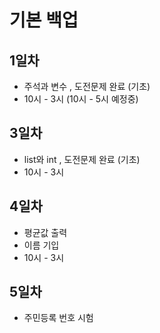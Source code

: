# 기본 백업

## 1일차

- 주석과 변수 , 도전문제 완료 (기초)
- 10시 - 3시 (10시 - 5시 예정중)

## 3일차

- list와 int , 도전문제 완료 (기초)
- 10시 - 3시

## 4일차

- 평균값 출력
- 이름 기입
- 10시 - 3시

## 5일차

- 주민등록 번호 시험